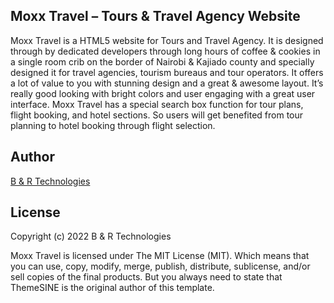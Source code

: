 Moxx Travel – Tours & Travel Agency Website
-------------------------------------------------
Moxx Travel is a HTML5 website for Tours and Travel Agency. It is designed through by dedicated developers through long hours of coffee & cookies in a single room crib on the border of Nairobi & Kajiado county and specially designed it for travel agencies, tourism bureaus and tour operators. It offers a lot of value to you with stunning design and a great & awesome layout. It’s really good looking with bright colors and user engaging with a great user interface.
Moxx Travel has a special search box function for tour plans, flight booking, and hotel sections. So users will get benefited from tour planning to hotel booking through flight selection.

Author
-------
<a href="#" target="_blank">B & R Technologies</a>

License
--------
Copyright (c) 2022 B & R Technologies

Moxx Travel is licensed under The MIT License (MIT). Which means that you can use, copy, modify, merge, publish, distribute, sublicense, and/or sell copies of the final products. But you always need to state that ThemeSINE is the original author of this template.